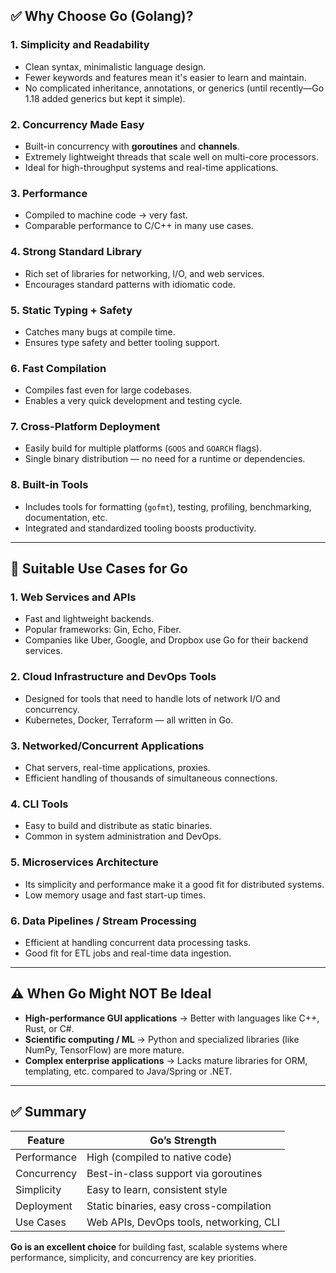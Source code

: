 ## ✅ Why Choose Go (Golang)?

### 1. **Simplicity and Readability**

* Clean syntax, minimalistic language design.
* Fewer keywords and features mean it's easier to learn and maintain.
* No complicated inheritance, annotations, or generics (until recently—Go 1.18 added generics but kept it simple).

### 2. **Concurrency Made Easy**

* Built-in concurrency with **goroutines** and **channels**.
* Extremely lightweight threads that scale well on multi-core processors.
* Ideal for high-throughput systems and real-time applications.

### 3. **Performance**

* Compiled to machine code → very fast.
* Comparable performance to C/C++ in many use cases.

### 4. **Strong Standard Library**

* Rich set of libraries for networking, I/O, and web services.
* Encourages standard patterns with idiomatic code.

### 5. **Static Typing + Safety**

* Catches many bugs at compile time.
* Ensures type safety and better tooling support.

### 6. **Fast Compilation**

* Compiles fast even for large codebases.
* Enables a very quick development and testing cycle.

### 7. **Cross-Platform Deployment**

* Easily build for multiple platforms (`GOOS` and `GOARCH` flags).
* Single binary distribution — no need for a runtime or dependencies.

### 8. **Built-in Tools**

* Includes tools for formatting (`gofmt`), testing, profiling, benchmarking, documentation, etc.
* Integrated and standardized tooling boosts productivity.

---

## 📍 Suitable Use Cases for Go

### 1. **Web Services and APIs**

* Fast and lightweight backends.
* Popular frameworks: Gin, Echo, Fiber.
* Companies like Uber, Google, and Dropbox use Go for their backend services.

### 2. **Cloud Infrastructure and DevOps Tools**

* Designed for tools that need to handle lots of network I/O and concurrency.
* Kubernetes, Docker, Terraform — all written in Go.

### 3. **Networked/Concurrent Applications**

* Chat servers, real-time applications, proxies.
* Efficient handling of thousands of simultaneous connections.

### 4. **CLI Tools**

* Easy to build and distribute as static binaries.
* Common in system administration and DevOps.

### 5. **Microservices Architecture**

* Its simplicity and performance make it a good fit for distributed systems.
* Low memory usage and fast start-up times.

### 6. **Data Pipelines / Stream Processing**

* Efficient at handling concurrent data processing tasks.
* Good fit for ETL jobs and real-time data ingestion.

---

## ⚠️ When Go Might NOT Be Ideal

* **High-performance GUI applications** → Better with languages like C++, Rust, or C#.
* **Scientific computing / ML** → Python and specialized libraries (like NumPy, TensorFlow) are more mature.
* **Complex enterprise applications** → Lacks mature libraries for ORM, templating, etc. compared to Java/Spring or .NET.

---

## ✅ Summary

| Feature     | Go’s Strength                           |
| ----------- | --------------------------------------- |
| Performance | High (compiled to native code)          |
| Concurrency | Best-in-class support via goroutines    |
| Simplicity  | Easy to learn, consistent style         |
| Deployment  | Static binaries, easy cross-compilation |
| Use Cases   | Web APIs, DevOps tools, networking, CLI |

**Go is an excellent choice** for building fast, scalable systems where performance, simplicity, and concurrency are key priorities.
